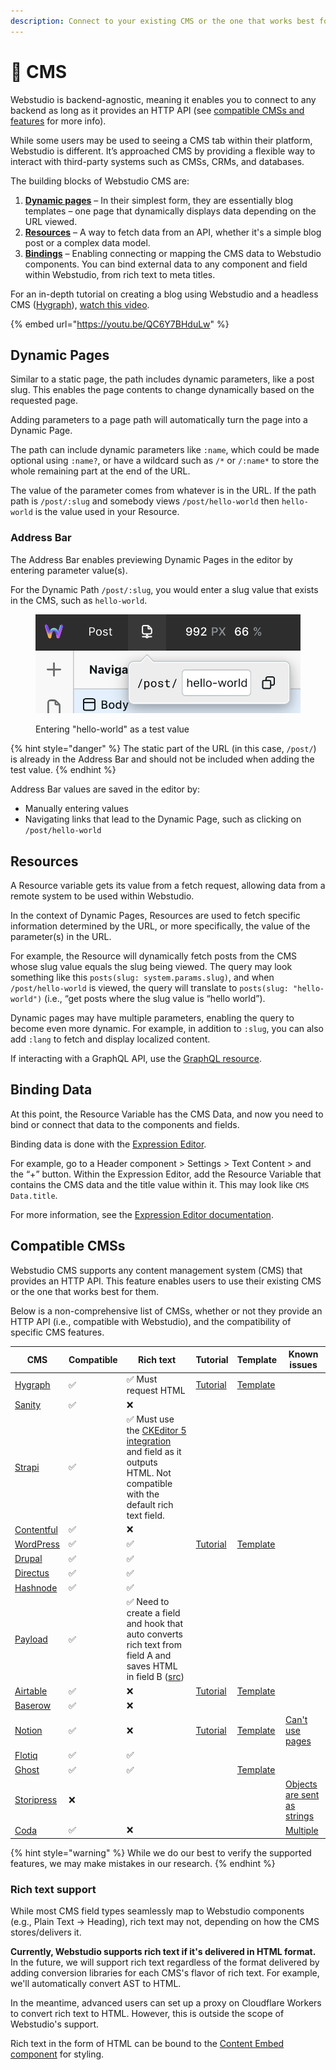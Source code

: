 ```yaml
---
description: Connect to your existing CMS or the one that works best for you.
---
```


# 💾 CMS

Webstudio is backend-agnostic, meaning it enables you to connect to any backend as long as it provides an HTTP API (see [compatible CMSs and features](cms.md#compatible-cmss) for more info).

While some users may be used to seeing a CMS tab within their platform, Webstudio is different. It’s approached CMS by providing a flexible way to interact with third-party systems such as CMSs, CRMs, and databases.

The building blocks of Webstudio CMS are:

1. [**Dynamic pages**](cms.md#dynamic-pages) – In their simplest form, they are essentially blog templates – one page that dynamically displays data depending on the URL viewed.
2. [**Resources**](variables.md#resource) – A way to fetch data from an API, whether it's a simple blog post or a complex data model.
3. [**Bindings**](expression-editor.md#binding) – Enabling connecting or mapping the CMS data to Webstudio components. You can bind external data to any component and field within Webstudio, from rich text to meta titles.

For an in-depth tutorial on creating a blog using Webstudio and a headless CMS ([Hygraph](https://hygraph.com/)), [watch this video](https://youtu.be/QC6Y7BHduLw).

{% embed url="https://youtu.be/QC6Y7BHduLw" %}

## Dynamic Pages

Similar to a static page, the path includes dynamic parameters, like a post slug. This enables the page contents to change dynamically based on the requested page.

Adding parameters to a page path will automatically turn the page into a Dynamic Page.

The path can include dynamic parameters like `:name`, which could be made optional using `:name?`, or have a wildcard such as `/*` or `/:name*` to store the whole remaining part at the end of the URL.

The value of the parameter comes from whatever is in the URL. If the path path is `/post/:slug` and somebody views `/post/hello-world` then `hello-world` is the value used in your Resource.

### **Address Bar**

The Address Bar enables previewing Dynamic Pages in the editor by entering parameter value(s).

For the Dynamic Path `/post/:slug`, you would enter a slug value that exists in the CMS, such as `hello-world`.

<figure><img src="../../.gitbook/assets/address-bar.png" alt="Address Bar with hello-world"><figcaption><p>Entering "hello-world" as a test value</p></figcaption></figure>

{% hint style="danger" %}
The static part of the URL (in this case, `/post/`) is already in the Address Bar and should not be included when adding the test value.
{% endhint %}

Address Bar values are saved in the editor by:

* Manually entering values
* Navigating links that lead to the Dynamic Page, such as clicking on `/post/hello-world`

## Resources

A Resource variable gets its value from a fetch request, allowing data from a remote system to be used within Webstudio.

In the context of Dynamic Pages, Resources are used to fetch specific information determined by the URL, or more specifically, the value of the parameter(s) in the URL.

For example, the Resource will dynamically fetch posts from the CMS whose slug value equals the slug being viewed. The query may look something like this `posts(slug: system.params.slug)`, and when `/post/hello-world` is viewed, the query will translate to `posts(slug: "hello-world")` (i.e., “get posts where the slug value is “hello world”).

Dynamic pages may have multiple parameters, enabling the query to become even more dynamic. For example, in addition to `:slug`, you can also add `:lang` to fetch and display localized content.

If interacting with a GraphQL API, use the [GraphQL resource](variables.md#graphql).

## Binding Data

At this point, the Resource Variable has the CMS Data, and now you need to bind or connect that data to the components and fields.

Binding data is done with the [Expression Editor](expression-editor.md).

For example, go to a Header component > Settings > Text Content > and the “+” button. Within the Expression Editor, add the Resource Variable that contains the CMS data and the title value within it. This may look like `CMS Data.title`.

For more information, see the [Expression Editor documentation](expression-editor.md).

## Compatible CMSs

Webstudio CMS supports any content management system (CMS) that provides an HTTP API. This feature enables users to use their existing CMS or the one that works best for them.

Below is a non-comprehensive list of CMSs, whether or not they provide an HTTP API (i.e., compatible with Webstudio), and the compatibility of specific CMS features.

| CMS                                       | Compatible | Rich text                                                                                                                                                                                        | Tutorial                                 | Template                                       | Known issues                                                                         |
| ----------------------------------------- | ---------- | ------------------------------------------------------------------------------------------------------------------------------------------------------------------------------------------------ | ---------------------------------------- | ---------------------------------------------- | ------------------------------------------------------------------------------------ |
| [Hygraph](https://hygraph.com/)           | ✅          | ✅ Must request HTML                                                                                                                                                                              | [Tutorial](../integrations/hygraph.md)   | [Template](https://wstd.us/hygraph-template)   |                                                                                      |
| [Sanity](https://www.sanity.io/)          | ✅          | ❌                                                                                                                                                                                                |                                          |                                                |                                                                                      |
| [Strapi](https://strapi.io/)              | ✅          | ✅ Must use the [CKEditor 5 integration](https://market.strapi.io/plugins/@ckeditor-strapi-plugin-ckeditor) and field as it outputs HTML. Not compatible with the default rich text field.        |                                          |                                                |                                                                                      |
| [Contentful](https://www.contentful.com/) | ✅          | ❌                                                                                                                                                                                                |                                          |                                                |                                                                                      |
| [WordPress](https://wordpress.org/)       | ✅          | ✅                                                                                                                                                                                                | [Tutorial](../integrations/wordpress.md) | [Template](https://wstd.us/wordpress-template) |                                                                                      |
| [Drupal](https://www.drupal.org/)         | ✅          | ✅                                                                                                                                                                                                |                                          |                                                |                                                                                      |
| [Directus](https://directus.io/)          | ✅          | ✅                                                                                                                                                                                                |                                          |                                                |                                                                                      |
| [Hashnode](https://hashnode.com/headless) | ✅          | ✅                                                                                                                                                                                                |                                          |                                                |                                                                                      |
| [Payload](https://payloadcms.com/)        | ✅          | ✅ Need to create a field and hook that auto converts rich text from field A and saves HTML in field B ([src](https://payloadcms.com/docs/rich-text/lexical#outputting-html-from-the-collection)) |                                          |                                                |                                                                                      |
| [Airtable](https://www.airtable.com/)     | ✅          | ❌                                                                                                                                                                                                | [Tutorial](../integrations/airtable.md)  | [Template](https://wstd.us/airtable-template)  |                                                                                      |
| [Baserow](https://baserow.io/)            | ✅          | ❌                                                                                                                                                                                                |                                          |                                                |                                                                                      |
| [Notion](https://www.notion.so/)          | ✅          | ❌                                                                                                                                                                                                | [Tutorial](../integrations/notion.md)    | [Template](https://wstd.us/notion-template)    | [Can't use pages](https://github.com/webstudio-is/webstudio/issues/3709)             |
| [Flotiq](https://flotiq.com/)             | ✅          | ✅                                                                                                                                                                                                |                                          |                                                |                                                                                      |
| [Ghost](https://ghost.org/)               | ✅          | ✅                                                                                                                                                                                                |                                          | [Template](https://wstd.us/ghost-template)     |                                                                                      |
| [Storipress](https://storipress.com/)     | ❌          |                                                                                                                                                                                                  |                                          |                                                | [Objects are sent as strings](https://github.com/webstudio-is/webstudio/issues/3707) |
| [Coda](https://coda.io/)                  | ✅          | ❌                                                                                                                                                                                                |                                          |                                                | [Multiple](https://github.com/webstudio-is/webstudio/issues/3708)                    |

{% hint style="warning" %}
While we do our best to verify the supported features, we may make mistakes in our research.
{% endhint %}

### Rich text support

While most CMS field types seamlessly map to Webstudio components (e.g., Plain Text → Heading), rich text may not, depending on how the CMS stores/delivers it.

**Currently, Webstudio supports rich text if it's delivered in HTML format.** In the future, we will support rich text regardless of the format delivered by adding conversion libraries for each CMS's flavor of rich text. For example, we'll automatically convert AST to HTML.

In the meantime, advanced users can set up a proxy on Cloudflare Workers to convert rich text to HTML. However, this is outside the scope of Webstudio's support.

Rich text in the form of HTML can be bound to the [Content Embed component](../core-components/content-embed.md) for styling.
